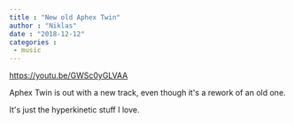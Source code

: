 ```yaml
---
title : "New old Aphex Twin"
author : "Niklas"
date : "2018-12-12"
categories : 
 - music
---
```


https://youtu.be/GWSc0yGLVAA

Aphex Twin is out with a new track, even though it's a rework of an old one.

It's just the hyperkinetic stuff I love.
